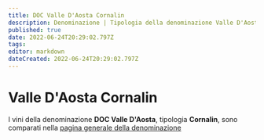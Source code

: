 ```yaml
---
title: DOC Valle D'Aosta Cornalin
description: Denominazione | Tipologia della denominazione Valle D'Aosta
published: true
date: 2022-06-24T20:29:02.797Z
tags: 
editor: markdown
dateCreated: 2022-06-24T20:29:02.797Z
---
```


# Valle D'Aosta Cornalin
I vini della denominazione **DOC Valle D'Aosta**, tipologia **Cornalin**, sono comparati nella [pagina generale della denominazione](/denominazioni/Italia/Valle-D-Aosta/DOC-Valle-D-Aosta)